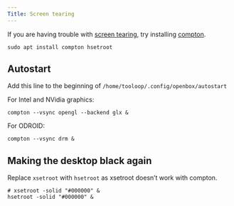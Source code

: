 ```yaml
---
Title: Screen tearing
---
```


If you are having trouble with [screen tearing](https://en.wikipedia.org/wiki/Screen_tearing), try installing [compton](https://github.com/chjj/compton).

<pre class="command-line" data-prompt="~$"><code class="language-bash">sudo apt install compton hsetroot</code></pre>


## Autostart

Add this line to the beginning of `/home/tooloop/.config/openbox/autostart`

For Intel and NVidia graphics:

<pre><code class="language-bash">compton --vsync opengl --backend glx &</code></pre>

For ODROID:

<pre><code class="language-bash">compton --vsync drm &</code></pre>


## Making the desktop black again

Replace `xsetroot` with `hsetroot` as xsetroot doesn’t work with compton.

<pre><code class="language-bash"># xsetroot -solid "#000000" &
hsetroot -solid "#000000" &</code></pre>